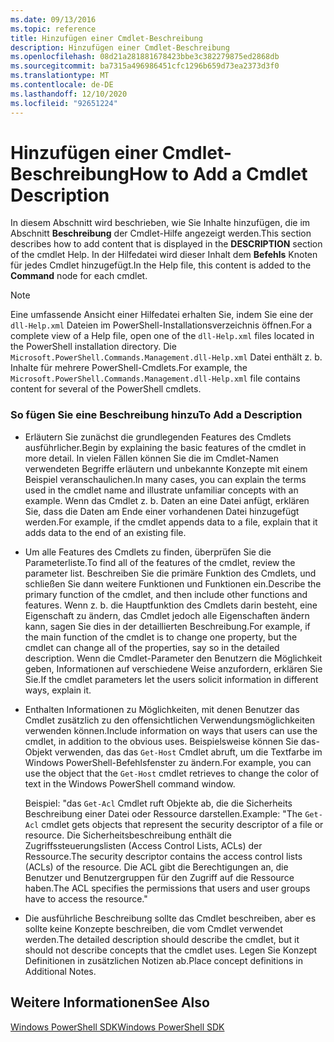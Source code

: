 ```yaml
---
ms.date: 09/13/2016
ms.topic: reference
title: Hinzufügen einer Cmdlet-Beschreibung
description: Hinzufügen einer Cmdlet-Beschreibung
ms.openlocfilehash: 08d21a281881678423bbe3c382279875ed2868db
ms.sourcegitcommit: ba7315a496986451cfc1296b659d73ea2373d3f0
ms.translationtype: MT
ms.contentlocale: de-DE
ms.lasthandoff: 12/10/2020
ms.locfileid: "92651224"
---
```

# <a name="how-to-add-a-cmdlet-description"></a><span data-ttu-id="d6d47-103">Hinzufügen einer Cmdlet-Beschreibung</span><span class="sxs-lookup"><span data-stu-id="d6d47-103">How to Add a Cmdlet Description</span></span>

<span data-ttu-id="d6d47-104">In diesem Abschnitt wird beschrieben, wie Sie Inhalte hinzufügen, die im Abschnitt **Beschreibung** der Cmdlet-Hilfe angezeigt werden.</span><span class="sxs-lookup"><span data-stu-id="d6d47-104">This section describes how to add content that is displayed in the **DESCRIPTION** section of the cmdlet Help.</span></span> <span data-ttu-id="d6d47-105">In der Hilfedatei wird dieser Inhalt dem **Befehls** Knoten für jedes Cmdlet hinzugefügt.</span><span class="sxs-lookup"><span data-stu-id="d6d47-105">In the Help file, this content is added to the **Command** node for each cmdlet.</span></span>

> [!NOTE]
> <span data-ttu-id="d6d47-106">Eine umfassende Ansicht einer Hilfedatei erhalten Sie, indem Sie eine der `dll-Help.xml` Dateien im PowerShell-Installationsverzeichnis öffnen.</span><span class="sxs-lookup"><span data-stu-id="d6d47-106">For a complete view of a Help file, open one of the `dll-Help.xml` files located in the PowerShell installation directory.</span></span> <span data-ttu-id="d6d47-107">Die `Microsoft.PowerShell.Commands.Management.dll-Help.xml` Datei enthält z. b. Inhalte für mehrere PowerShell-Cmdlets.</span><span class="sxs-lookup"><span data-stu-id="d6d47-107">For example, the `Microsoft.PowerShell.Commands.Management.dll-Help.xml` file contains content for several of the PowerShell cmdlets.</span></span>

### <a name="to-add-a-description"></a><span data-ttu-id="d6d47-108">So fügen Sie eine Beschreibung hinzu</span><span class="sxs-lookup"><span data-stu-id="d6d47-108">To Add a Description</span></span>

- <span data-ttu-id="d6d47-109">Erläutern Sie zunächst die grundlegenden Features des Cmdlets ausführlicher.</span><span class="sxs-lookup"><span data-stu-id="d6d47-109">Begin by explaining the basic features of the cmdlet in more detail.</span></span> <span data-ttu-id="d6d47-110">In vielen Fällen können Sie die im Cmdlet-Namen verwendeten Begriffe erläutern und unbekannte Konzepte mit einem Beispiel veranschaulichen.</span><span class="sxs-lookup"><span data-stu-id="d6d47-110">In many cases, you can explain the terms used in the cmdlet name and illustrate unfamiliar concepts with an example.</span></span> <span data-ttu-id="d6d47-111">Wenn das Cmdlet z. b. Daten an eine Datei anfügt, erklären Sie, dass die Daten am Ende einer vorhandenen Datei hinzugefügt werden.</span><span class="sxs-lookup"><span data-stu-id="d6d47-111">For example, if the cmdlet appends data to a file, explain that it adds data to the end of an existing file.</span></span>

- <span data-ttu-id="d6d47-112">Um alle Features des Cmdlets zu finden, überprüfen Sie die Parameterliste.</span><span class="sxs-lookup"><span data-stu-id="d6d47-112">To find all of the features of the cmdlet, review the parameter list.</span></span> <span data-ttu-id="d6d47-113">Beschreiben Sie die primäre Funktion des Cmdlets, und schließen Sie dann weitere Funktionen und Funktionen ein.</span><span class="sxs-lookup"><span data-stu-id="d6d47-113">Describe the primary function of the cmdlet, and then include other functions and features.</span></span> <span data-ttu-id="d6d47-114">Wenn z. b. die Hauptfunktion des Cmdlets darin besteht, eine Eigenschaft zu ändern, das Cmdlet jedoch alle Eigenschaften ändern kann, sagen Sie dies in der detaillierten Beschreibung.</span><span class="sxs-lookup"><span data-stu-id="d6d47-114">For example, if the main function of the cmdlet is to change one property, but the cmdlet can change all of the properties, say so in the detailed description.</span></span> <span data-ttu-id="d6d47-115">Wenn die Cmdlet-Parameter den Benutzern die Möglichkeit geben, Informationen auf verschiedene Weise anzufordern, erklären Sie Sie.</span><span class="sxs-lookup"><span data-stu-id="d6d47-115">If the cmdlet parameters let the users solicit information in different ways, explain it.</span></span>

- <span data-ttu-id="d6d47-116">Enthalten Informationen zu Möglichkeiten, mit denen Benutzer das Cmdlet zusätzlich zu den offensichtlichen Verwendungsmöglichkeiten verwenden können.</span><span class="sxs-lookup"><span data-stu-id="d6d47-116">Include information on ways that users can use the cmdlet, in addition to the obvious uses.</span></span> <span data-ttu-id="d6d47-117">Beispielsweise können Sie das-Objekt verwenden, das das `Get-Host` Cmdlet abruft, um die Textfarbe im Windows PowerShell-Befehlsfenster zu ändern.</span><span class="sxs-lookup"><span data-stu-id="d6d47-117">For example, you can use the object that the `Get-Host` cmdlet retrieves to change the color of text in the Windows PowerShell command window.</span></span>

  <span data-ttu-id="d6d47-118">Beispiel: "das `Get-Acl` Cmdlet ruft Objekte ab, die die Sicherheits Beschreibung einer Datei oder Ressource darstellen.</span><span class="sxs-lookup"><span data-stu-id="d6d47-118">Example: "The `Get-Acl` cmdlet gets objects that represent the security descriptor of a file or resource.</span></span> <span data-ttu-id="d6d47-119">Die Sicherheitsbeschreibung enthält die Zugriffssteuerungslisten (Access Control Lists, ACLs) der Ressource.</span><span class="sxs-lookup"><span data-stu-id="d6d47-119">The security descriptor contains the access control lists (ACLs) of the resource.</span></span> <span data-ttu-id="d6d47-120">Die ACL gibt die Berechtigungen an, die Benutzer und Benutzergruppen für den Zugriff auf die Ressource haben.</span><span class="sxs-lookup"><span data-stu-id="d6d47-120">The ACL specifies the permissions that users and user groups have to access the resource."</span></span>

- <span data-ttu-id="d6d47-121">Die ausführliche Beschreibung sollte das Cmdlet beschreiben, aber es sollte keine Konzepte beschreiben, die vom Cmdlet verwendet werden.</span><span class="sxs-lookup"><span data-stu-id="d6d47-121">The detailed description should describe the cmdlet, but it should not describe concepts that the cmdlet uses.</span></span> <span data-ttu-id="d6d47-122">Legen Sie Konzept Definitionen in zusätzlichen Notizen ab.</span><span class="sxs-lookup"><span data-stu-id="d6d47-122">Place concept definitions in Additional Notes.</span></span>

## <a name="see-also"></a><span data-ttu-id="d6d47-123">Weitere Informationen</span><span class="sxs-lookup"><span data-stu-id="d6d47-123">See Also</span></span>

[<span data-ttu-id="d6d47-124">Windows PowerShell SDK</span><span class="sxs-lookup"><span data-stu-id="d6d47-124">Windows PowerShell SDK</span></span>](../windows-powershell-reference.md)
